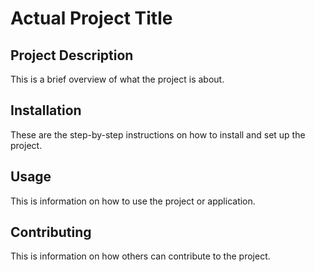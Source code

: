# Actual Project Title

## Project Description
This is a brief overview of what the project is about.

## Installation
These are the step-by-step instructions on how to install and set up the project.

## Usage
This is information on how to use the project or application.

## Contributing
This is information on how others can contribute to the project.
